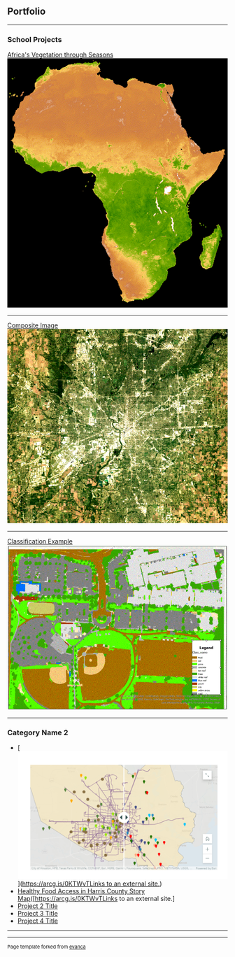 ## Portfolio

---

### School Projects 

[Africa's Vegetation through Seasons](/sample_page)
<img src="/images/AfricaGif.gif?raw=true"/>

---
[Composite Image](/pdf/sample_presentation.pdf)
<img src="/images/feature.GIF?raw=true"/>

---
[Classification Example](http://example.com/)
<img src="/images/Classification.GIF?raw=true"/>

---

### Category Name 2
- [![Healthy Food Access in Harris County Story Map](images/HealthyFoodAccess.PNG)]([https://arcg.is/0KTWvTLinks to an external site.](https://storymaps.arcgis.com/stories/ac434c4685304321a18f47bd3c0dffcd/))
- [Healthy Food Access in Harris County Story Map](images/HealthyFoodAccess.PNG)([https://arcg.is/0KTWvTLinks to an external site.]
- [Project 2 Title](http://example.com/)
- [Project 3 Title](http://example.com/)
- [Project 4 Title](http://example.com/)

---




---
<p style="font-size:11px">Page template forked from <a href="https://github.com/evanca/quick-portfolio">evanca</a></p>
<!-- Remove above link if you don't want to attibute -->
